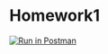 # Homework1

[![Run in Postman](https://run.pstmn.io/button.svg)](https://app.getpostman.com/run-collection/b5ad76308917e78756ac)
